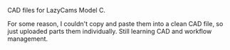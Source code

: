 CAD files for LazyCams Model C.

For some reason, I couldn't copy and paste them into a clean CAD file, so just uploaded parts them individually. Still learning CAD and workflow management.
